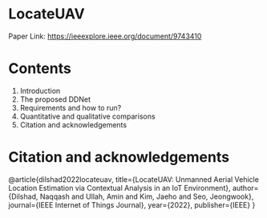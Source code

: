 # LocateUAV
Paper Link: https://ieeexplore.ieee.org/document/9743410

# Contents
1. Introduction
2. The proposed DDNet
3. Requirements and how to run?
4. Quantitative and qualitative comparisons
5. Citation and acknowledgements




# Citation and acknowledgements
@article{dilshad2022locateuav,
  title={LocateUAV: Unmanned Aerial Vehicle Location Estimation via Contextual Analysis in an IoT Environment},
  author={Dilshad, Naqqash and Ullah, Amin and Kim, Jaeho and Seo, Jeongwook},
  journal={IEEE Internet of Things Journal},
  year={2022},
  publisher={IEEE}
}

